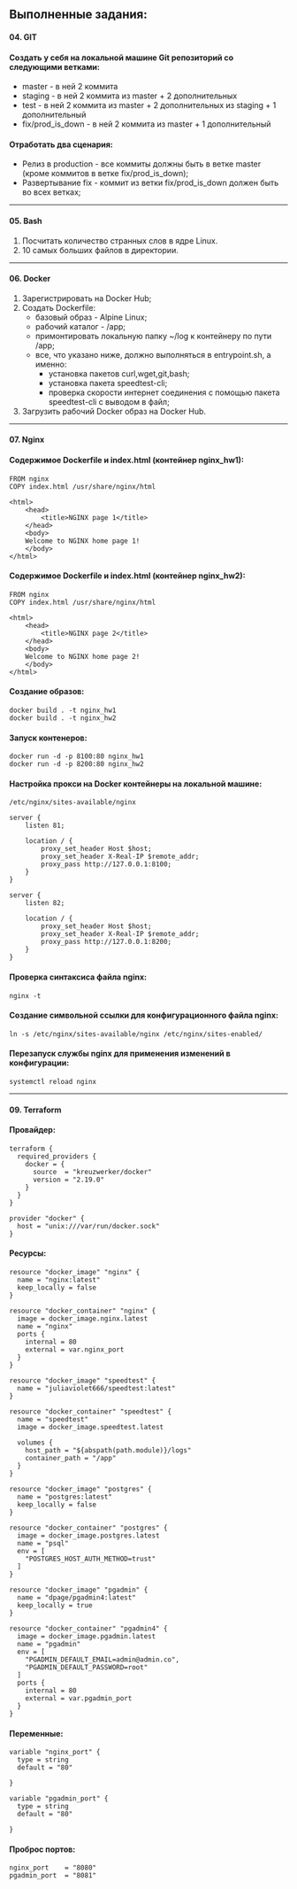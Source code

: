 ## Выполненные задания:

#### 04. GIT

#### Создать у себя на локальной машине Git репозиторий со следующими ветками:

* master - в ней 2 коммита
* staging - в ней 2 коммита из master + 2 дополнительных
* test - в ней 2 коммита из master + 2 дополнительных из staging + 1 дополнительный
* fix/prod_is_down - в ней 2 коммита из master + 1 дополнительный

#### Отработать два сценария:

* Релиз в production - все коммиты должны быть в ветке master (кроме коммитов в ветке fix/prod_is_down);
* Развертывание fix - коммит из ветки fix/prod_is_down должен быть во всех ветках;
---

#### 05. Bash

1. Посчитать количество странных слов в ядре Linux.
2. 10 самых больших файлов в директории.
---

#### 06. Docker

1. Зарегистрировать на Docker Hub;
2. Создать Dockerfile:
   * базовый образ - Alpine Linux;
   * рабочий каталог - /app;
   * примонтировать локальную папку ~/log к контейнеру по пути /app;
   * все, что указано ниже, должно выполняться в entrypoint.sh, а именно:
      - установка пакетов curl,wget,git,bash;
      - установка пакета speedtest-cli;    
      - проверка скорости интернет соединения с помощью пакета speedtest-cli с выводом в файл;
3. Загрузить рабочий Docker образ на Docker Hub.
---

#### 07. Nginx

#### Содержимое Dockerfile и index.html (контейнер nginx_hw1):
````
FROM nginx
COPY index.html /usr/share/nginx/html
````
````
<html>
	<head>
		<title>NGINX page 1</title>
	</head>
	<body>
	Welcome to NGINX home page 1!
	</body>
</html>
````

#### Содержимое Dockerfile и index.html (контейнер nginx_hw2):
````
FROM nginx
COPY index.html /usr/share/nginx/html
````
````
<html>
	<head>
		<title>NGINX page 2</title>
	</head>
	<body>
	Welcome to NGINX home page 2!
	</body>
</html>
````

#### Создание образов:
````
docker build . -t nginx_hw1
docker build . -t nginx_hw2
````

#### Запуск контенеров:
````
docker run -d -p 8100:80 nginx_hw1
docker run -d -p 8200:80 nginx_hw2
````

#### Настройка прокси на Docker контейнеры на локальной машине:

````
/etc/nginx/sites-available/nginx

server {
    listen 81;

    location / {
        proxy_set_header Host $host;
        proxy_set_header X-Real-IP $remote_addr;
        proxy_pass http://127.0.0.1:8100;
    }
}

server {
    listen 82;

    location / {
        proxy_set_header Host $host;
        proxy_set_header X-Real-IP $remote_addr;
        proxy_pass http://127.0.0.1:8200;
    }
}
````

#### Проверка синтаксиса файла nginx:
````
nginx -t
````

#### Создание символьной ссылки для конфигурационного файла nginx:
````
ln -s /etc/nginx/sites-available/nginx /etc/nginx/sites-enabled/
````

#### Перезапуск службы nginx для применения изменений в конфигурации:
````
systemctl reload nginx
````
---

#### 09. Terraform

#### Провайдер:
````
terraform {
  required_providers {
    docker = {
      source  = "kreuzwerker/docker"
      version = "2.19.0"
    }
  }
}

provider "docker" {
  host = "unix:///var/run/docker.sock"
}
````

#### Ресурсы:
````
resource "docker_image" "nginx" {
  name = "nginx:latest"
  keep_locally = false
}

resource "docker_container" "nginx" {
  image = docker_image.nginx.latest
  name = "nginx"
  ports {
    internal = 80
    external = var.nginx_port
  }
}

resource "docker_image" "speedtest" {
  name = "juliaviolet666/speedtest:latest"
}

resource "docker_container" "speedtest" {
  name = "speedtest"
  image = docker_image.speedtest.latest

  volumes {
    host_path = "${abspath(path.module)}/logs"
    container_path = "/app"
  }
}

resource "docker_image" "postgres" {
  name = "postgres:latest"
  keep_locally = false
}

resource "docker_container" "postgres" {
  image = docker_image.postgres.latest
  name = "psql"
  env = [
    "POSTGRES_HOST_AUTH_METHOD=trust"
  ]
}

resource "docker_image" "pgadmin" {
  name = "dpage/pgadmin4:latest"
  keep_locally = true
}

resource "docker_container" "pgadmin4" {
  image = docker_image.pgadmin.latest
  name = "pgadmin"
  env = [
    "PGADMIN_DEFAULT_EMAIL=admin@admin.co",
    "PGADMIN_DEFAULT_PASSWORD=root"
  ]
  ports {
    internal = 80
    external = var.pgadmin_port
  }
}
````

#### Переменные:
````
variable "nginx_port" {
  type = string
  default = "80"

}

variable "pgadmin_port" {
  type = string
  default = "80"

}
````

#### Проброс портов:
````
nginx_port    = "8080"
pgadmin_port  = "8081"
````




